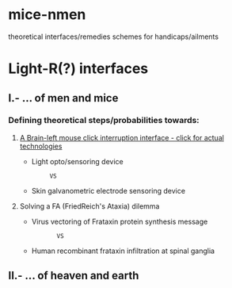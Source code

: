 # mice-nmen
theoretical interfaces/remedies schemes for handicaps/ailments

# Light-R(?) interfaces

## I.- ... of men and mice
### Defining theoretical steps/probabilities towards:

1. [A Brain-left mouse click interruption interface - click for actual technologies](https://github.com/iconodo/mice-nmen/blob/master/A%20devices%20review.md)

    * Light opto/sensoring device
    
               VS
               
    * Skin galvanometric electrode sensoring device
    
2. Solving a FA (FriedReich's Ataxia) dilemma

   * Virus vectoring of Frataxin protein synthesis message
   
                VS
   
   * Human recombinant frataxin infiltration at spinal ganglia 
     
## II.- ... of heaven and earth
